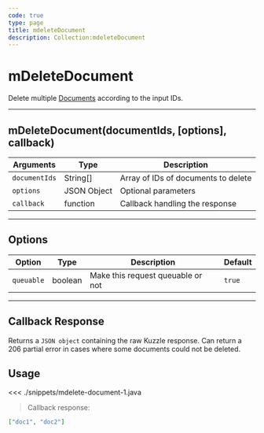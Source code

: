 ```yaml
---
code: true
type: page
title: mdeleteDocument
description: Collection:mdeleteDocument
---
```


# mDeleteDocument

Delete multiple [Documents](/sdk/java/2/core-classes/document/) according to the input IDs.

---

## mDeleteDocument(documentIds, [options], callback)

| Arguments     | Type        | Description                         |
| ------------- | ----------- | ----------------------------------- |
| `documentIds` | String[]    | Array of IDs of documents to delete |
| `options`     | JSON Object | Optional parameters                 |
| `callback`    | function    | Callback handling the response      |

---

## Options

| Option     | Type    | Description                       | Default |
| ---------- | ------- | --------------------------------- | ------- |
| `queuable` | boolean | Make this request queuable or not | `true`  |

---

## Callback Response

Returns a `JSON object` containing the raw Kuzzle response.
Can return a 206 partial error in cases where some documents could not be deleted.

## Usage

<<< ./snippets/mdelete-document-1.java

> Callback response:

```json
["doc1", "doc2"]
```
